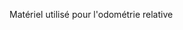 [order]:       # (3)
[title]:       # (Matériel)
[description]: # (Documentation sur le matériel)

Matériel utilisé pour l'odométrie relative
